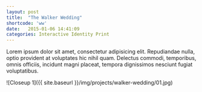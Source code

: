 ```yaml
---
layout: post
title:  "The Walker Wedding"
shortcode: 'ww'
date:   2015-01-06 14:41:09
categories: Interactive Identity Print
---
```


Lorem ipsum dolor sit amet, consectetur adipisicing elit. Repudiandae nulla, optio provident at voluptates hic nihil quam. Delectus commodi, temporibus, omnis officiis, incidunt magni placeat, tempora dignissimos nesciunt fugiat voluptatibus.

![Closeup 1]({{ site.baseurl }}/img/projects/walker-wedding/01.jpg)
